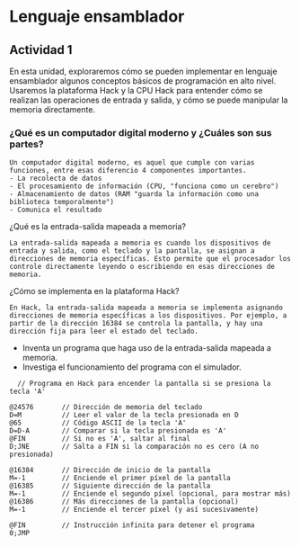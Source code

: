 # Lenguaje ensamblador

## Actividad 1
En esta unidad, exploraremos cómo se pueden implementar en lenguaje ensamblador algunos conceptos básicos de programación en alto nivel. Usaremos la plataforma Hack y la CPU Hack para entender cómo se realizan las operaciones de entrada y salida, y cómo se puede manipular la memoria directamente.

### ¿Qué es un computador digital moderno y ¿Cuáles son sus partes?
```
Un computador digital moderno, es aquel que cumple con varias funciones, entre esas diferencio 4 componentes importantes.
- La recolecta de datos
- El procesamiento de información (CPU, "funciona como un cerebro")
- Almacenamiento de datos (RAM "guarda la información como una biblioteca temporalmente")
- Comunica el resultado
```
¿Qué es la entrada-salida mapeada a memoria? 
```
La entrada-salida mapeada a memoria es cuando los dispositivos de entrada y salida, como el teclado y la pantalla, se asignan a direcciones de memoria específicas. Esto permite que el procesador los controle directamente leyendo o escribiendo en esas direcciones de memoria.
```
¿Cómo se implementa en la plataforma Hack?
```
En Hack, la entrada-salida mapeada a memoria se implementa asignando direcciones de memoria específicas a los dispositivos. Por ejemplo, a partir de la dirección 16384 se controla la pantalla, y hay una dirección fija para leer el estado del teclado.
```
- Inventa un programa que haga uso de la entrada-salida mapeada a memoria.
- Investiga el funcionamiento del programa con el simulador.
```
  // Programa en Hack para encender la pantalla si se presiona la tecla 'A'

@24576       // Dirección de memoria del teclado
D=M          // Leer el valor de la tecla presionada en D
@65          // Código ASCII de la tecla 'A'
D=D-A        // Comparar si la tecla presionada es 'A'
@FIN         // Si no es 'A', saltar al final
D;JNE        // Salta a FIN si la comparación no es cero (A no presionada)

@16384       // Dirección de inicio de la pantalla
M=-1         // Enciende el primer píxel de la pantalla
@16385       // Siguiente dirección de la pantalla
M=-1         // Enciende el segundo píxel (opcional, para mostrar más)
@16386       // Más direcciones de la pantalla (opcional)
M=-1         // Enciende el tercer píxel (y así sucesivamente)

@FIN         // Instrucción infinita para detener el programa
0;JMP
```

